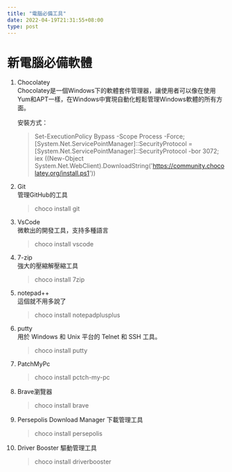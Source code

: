 ```yaml
---
title: "電腦必備工具"
date: 2022-04-19T21:31:55+08:00
type: post
---
```


# 新電腦必備軟體  
1. Chocolatey  
    Chocolatey是一個Windows下的軟體套件管理器，讓使用者可以像在使用Yum和APT一樣，在Windows中實現自動化輕鬆管理Windows軟體的所有方面。

    安裝方式：  
    > Set-ExecutionPolicy Bypass -Scope Process -Force; [System.Net.ServicePointManager]::SecurityProtocol = [System.Net.ServicePointManager]::SecurityProtocol -bor 3072; iex ((New-Object System.Net.WebClient).DownloadString('https://community.chocolatey.org/install.ps1'))


2. Git  
    管理GitHub的工具
    > choco install git
3. VsCode  
    微軟出的開發工具，支持多種語言
    > choco install vscode
4. 7-zip  
    強大的壓縮解壓縮工具
    > choco install 7zip
5. notepad++  
    這個就不用多說了
    > choco install notepadplusplus
6. putty  
    用於 Windows 和 Unix 平台的 Telnet 和 SSH 工具。  
    > choco install putty
7. PatchMyPc
    > choco install pctch-my-pc
8. Brave瀏覽器
    > choco install brave 
9. Persepolis Download Manager 下載管理工具
    > choco install persepolis
10. Driver Booster 驅動管理工具
    > choco install driverbooster